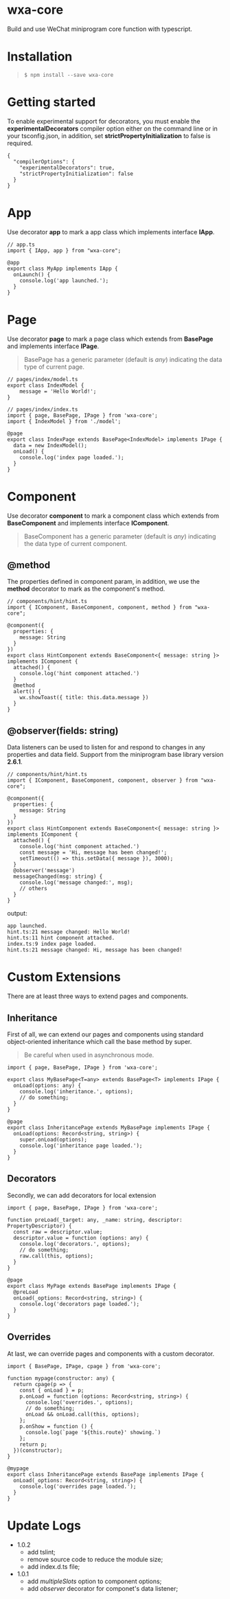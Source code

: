 # wxa-core
Build and use WeChat miniprogram core function with typescript.

# Installation

>`$ npm install --save wxa-core`

# Getting started

To enable experimental support for decorators, you must enable the **experimentalDecorators** compiler option either on the command line or in your tsconfig.json, in addition, set **strictPropertyInitialization** to false is required.
```
{
  "compilerOptions": {
    "experimentalDecorators": true,
    "strictPropertyInitialization": false
  }
}
```

# App
Use decorator **app** to mark a app class which implements interface **IApp**.
```
// app.ts
import { IApp, app } from "wxa-core";

@app
export class MyApp implements IApp {
  onLaunch() {
    console.log('app launched.');
  }
}
```

# Page
Use decorator **page** to mark a page class which extends from **BasePage** and implements interface **IPage**.
>BasePage has a generic parameter (default is *any*) indicating the data type of current page.
```
// pages/index/model.ts
export class IndexModel {
    message = 'Hello World!';
}
```

```
// pages/index/index.ts
import { page, BasePage, IPage } from 'wxa-core';
import { IndexModel } from './model';

@page
export class IndexPage extends BasePage<IndexModel> implements IPage {
  data = new IndexModel();
  onLoad() {
    console.log('index page loaded.');
  }
}
```

# Component
Use decorator **component** to mark a component class which extends from **BaseComponent** and implements interface **IComponent**.
> BaseComponent has a generic parameter (default is *any*) indicating the data type of current component.
## @method
The properties defined in component param, in addition, we use the **method** decorator to mark as the component's method.

```
// components/hint/hint.ts
import { IComponent, BaseComponent, component, method } from "wxa-core";

@component({
  properties: {
    message: String
  }
})
export class HintComponent extends BaseComponent<{ message: string }> implements IComponent {
  attached() {
    console.log('hint component attached.')
  }
  @method
  alert() {
    wx.showToast({ title: this.data.message })
  }
}
```
## @observer(fields: string)
Data listeners can be used to listen for and respond to changes in any properties and data field.
Support from the miniprogram base library version **2.6.1**.
```
// components/hint/hint.ts
import { IComponent, BaseComponent, component, observer } from "wxa-core";

@component({
  properties: {
    message: String
  }
})
export class HintComponent extends BaseComponent<{ message: string }> implements IComponent {
  attached() {
    console.log('hint component attached.')
    const message = 'Hi, message has been changed!';
    setTimeout(() => this.setData({ message }), 3000);
  }
  @observer('message')
  messageChanged(msg: string) {
    console.log('message changed:', msg);
    // others
  }
}
```
output:
```
app launched.
hint.ts:21 message changed: Hello World!
hint.ts:11 hint component attached.
index.ts:9 index page loaded.
hint.ts:21 message changed: Hi, message has been changed!
```
# Custom Extensions

There are at least three ways to extend pages and components.

## Inheritance 
First of all, we can extend our pages and components using standard object-oriented inheritance which call the base method by super.
> Be careful when used in asynchronous mode.
```
import { page, BasePage, IPage } from 'wxa-core';

export class MyBasePage<T=any> extends BasePage<T> implements IPage {
  onLoad(options: any) {
    console.log('inheritance.', options);
    // do something;
  }
}

@page
export class InheritancePage extends MyBasePage implements IPage {
  onLoad(options: Record<string, string>) {
    super.onLoad(options);
    console.log('inheritance page loaded.');
  }
}
```

## Decorators
Secondly, we can add decorators for local extension
```
import { page, BasePage, IPage } from 'wxa-core';

function preLoad(_target: any, _name: string, descriptor: PropertyDescriptor) {
  const raw = descriptor.value;
  descriptor.value = function (options: any) {
    console.log('decorators.', options);
    // do something;
    raw.call(this, options);
  }
}

@page
export class MyPage extends BasePage implements IPage {
  @preLoad
  onLoad(_options: Record<string, string>) {
    console.log('decorators page loaded.');
  }
}
```

## Overrides
At last, we can override pages and components with a custom decorator.
```
import { BasePage, IPage, cpage } from 'wxa-core';

function mypage(constructor: any) {
  return cpage(p => {
    const { onLoad } = p;
    p.onLoad = function (options: Record<string, string>) {
      console.log('overrides.', options);
      // do something;
      onLoad && onLoad.call(this, options);
    };
    p.onShow = function () {
      console.log(`page '${this.route}' showing.`)
    };
    return p;
  })(constructor);
}

@mypage
export class InheritancePage extends BasePage implements IPage {
  onLoad(_options: Record<string, string>) {
    console.log('overrides page loaded.');
  }
}
```
# Update Logs
* 1.0.2
  * add tslint;
  * remove source code to reduce the module size;
  * add index.d.ts file;
* 1.0.1
  * add *multipleSlots* option to component options;
  * add *observer* decorator for componet's data listener;

